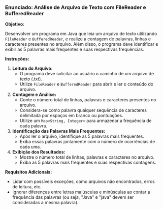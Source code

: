 ### Enunciado: Análise de Arquivo de Texto com FileReader e BufferedReader

**Objetivo:**

Desenvolver um programa em Java que leia um arquivo de texto utilizando `FileReader` e `BufferedReader`, e realize a contagem de palavras, linhas e caracteres presentes no arquivo. Além disso, o programa deve identificar e exibir as 5 palavras mais frequentes e suas respectivas frequências.

**Instruções:**

1. **Leitura do Arquivo:**
    - O programa deve solicitar ao usuário o caminho de um arquivo de texto (.txt).
    - Utilize `FileReader` e `BufferedReader` para abrir e ler o conteúdo do arquivo.
2. **Contagem e Análise:**
    - Conte o número total de linhas, palavras e caracteres presentes no arquivo.
    - Considera-se como palavra qualquer sequência de caracteres delimitada por espaços em branco ou pontuações.
    - Utilize um `Map<String, Integer>` para armazenar a frequência de cada palavra.
3. **Identificação das Palavras Mais Frequentes:**
    - Após ler o arquivo, identifique as 5 palavras mais frequentes.
    - Exiba essas palavras juntamente com o número de ocorrências de cada uma.
4. **Exibição dos Resultados:**
    - Mostre o número total de linhas, palavras e caracteres no arquivo.
    - Exiba as 5 palavras mais frequentes e suas respectivas contagens.

**Requisitos Adicionais:**

- Lidar com possíveis exceções, como arquivos não encontrados, erros de leitura, etc.
- Ignorar diferenças entre letras maiúsculas e minúsculas ao contar a frequência das palavras (ou seja, "Java" e "java" devem ser consideradas a mesma palavra).
